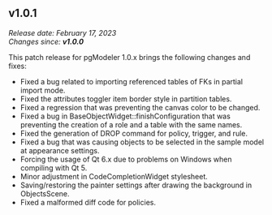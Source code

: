 v1.0.1
------
<em>Release date: February 17, 2023</em><br/>
<em>Changes since: <strong>v1.0.0</strong></em><br/>

This patch release for pgModeler 1.0.x brings the following changes and fixes:

* Fixed a bug related to importing referenced tables of FKs in partial import mode.
* Fixed the attributes toggler item border style in partition tables.
* Fixed a regression that was preventing the canvas color to be changed.
* Fixed a bug in BaseObjectWidget::finishConfiguration that was preventing the creation of a role and a table with the same names.
* Fixed the generation of DROP command for policy, trigger, and rule.
* Fixed a bug that was causing objects to be selected in the sample model at appearance settings.
* Forcing the usage of Qt 6.x due to problems on Windows when compiling with Qt 5.
* Minor adjustment in CodeCompletionWidget stylesheet.
* Saving/restoring the painter settings after drawing the background in ObjectsScene.
* Fixed a malformed diff code for policies.
